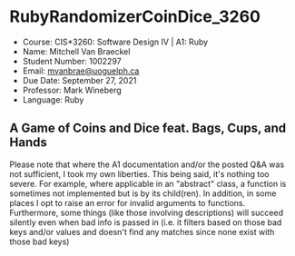 # RubyRandomizerCoinDice_3260

- Course: CIS*3260: Software Design IV | A1: Ruby
- Name: Mitchell Van Braeckel
- Student Number: 1002297
- Email: mvanbrae@uoguelph.ca
- Due Date: September 27, 2021
- Professor: Mark Wineberg
- Language: Ruby

## A Game of Coins and Dice feat. Bags, Cups, and Hands

Please note that where the A1 documentation and/or the posted Q&A was not sufficient, I took my own liberties. This being said, it's nothing too severe. For example, where applicable in an "abstract" class, a function is sometimes not implemented but is by its child(ren). In addition, in some places I opt to raise an error for invalid arguments to functions. Furthermore, some things (like those involving descriptions) will succeed silently even when bad info is passed in (i.e. it filters based on those bad keys and/or values and doesn't find any matches since none exist with those bad keys)
